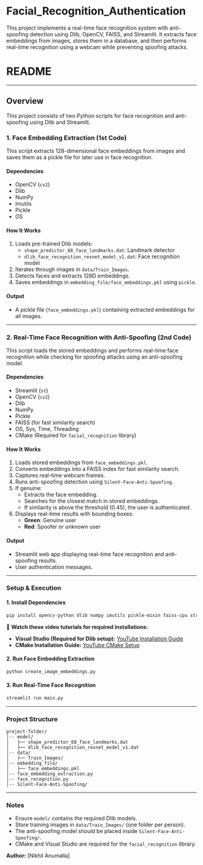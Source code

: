 # Facial_Recognition_Authentication
This project implements a real-time face recognition system with anti-spoofing detection using Dlib, OpenCV, FAISS, and Streamlit. It extracts face embeddings from images, stores them in a database, and then performs real-time recognition using a webcam while preventing spoofing attacks.

# README
---

## Overview
This project consists of two Python scripts for face recognition and anti-spoofing using Dlib and Streamlit.

### **1. Face Embedding Extraction (1st Code)**
This script extracts 128-dimensional face embeddings from images and saves them as a pickle file for later use in face recognition.

#### **Dependencies**
- OpenCV (`cv2`)
- Dlib
- NumPy
- Imutils
- Pickle
- OS

#### **How It Works**
1. Loads pre-trained Dlib models:
   - `shape_predictor_68_face_landmarks.dat`: Landmark detector
   - `dlib_face_recognition_resnet_model_v1.dat`: Face recognition model
2. Iterates through images in `data/Train_Images`.
3. Detects faces and extracts 128D embeddings.
4. Saves embeddings in `embedding_file/face_embeddings.pkl` using `pickle`.

#### **Output**
- A pickle file (`face_embeddings.pkl`) containing extracted embeddings for all images.

---

### **2. Real-Time Face Recognition with Anti-Spoofing (2nd Code)**
This script loads the stored embeddings and performs real-time face recognition while checking for spoofing attacks using an anti-spoofing model.

#### **Dependencies**
- Streamlit (`st`)
- OpenCV (`cv2`)
- Dlib
- NumPy
- Pickle
- FAISS (for fast similarity search)
- OS, Sys, Time, Threading
- CMake (Required for `facial_recognition` library)

#### **How It Works**
1. Loads stored embeddings from `face_embeddings.pkl`.
2. Converts embeddings into a FAISS index for fast similarity search.
3. Captures real-time webcam frames.
4. Runs anti-spoofing detection using `Silent-Face-Anti-Spoofing`.
5. If genuine:
   - Extracts the face embedding.
   - Searches for the closest match in stored embeddings.
   - If similarity is above the threshold (0.45), the user is authenticated.
6. Displays real-time results with bounding boxes:
   - **Green**: Genuine user
   - **Red**: Spoofer or unknown user

#### **Output**
- Streamlit web app displaying real-time face recognition and anti-spoofing results.
- User authentication messages.

---

### **Setup & Execution**

#### **1. Install Dependencies**
```bash
pip install opencv-python dlib numpy imutils pickle-mixin faiss-cpu streamlit cmake
```

📌 **Watch these video tutorials for required installations:**
- **Visual Studio (Required for Dlib setup):** [YouTube Installation Guide](https://youtu.be/oTv7HB6CRpQ?si=8mRwcIC6KwU3SrR3)
- **CMake Installation Guide:** [YouTube CMake Setup](https://youtu.be/NXYzA9F1G3o)

#### **2. Run Face Embedding Extraction**
```bash
python create_image_embeddings.py
```

#### **3. Run Real-Time Face Recognition**
```bash
streamlit run main.py
```

---

### **Project Structure**
```
project-folder/
│-- model/
│   ├── shape_predictor_68_face_landmarks.dat
│   ├── dlib_face_recognition_resnet_model_v1.dat
│-- data/
│   ├── Train_Images/
│-- embedding_file/
│   ├── face_embeddings.pkl
│-- face_embedding_extraction.py
│-- face_recognition.py
│-- Silent-Face-Anti-Spoofing/
```

---

### **Notes**
- Ensure `model/` contains the required Dlib models.
- Store training images in `data/Train_Images/` (one folder per person).
- The anti-spoofing model should be placed inside `Silent-Face-Anti-Spoofing/`.
- CMake and Visual Studio are required for the `facial_recognition` library.

**Author:** [Nikhil Anumalla]

